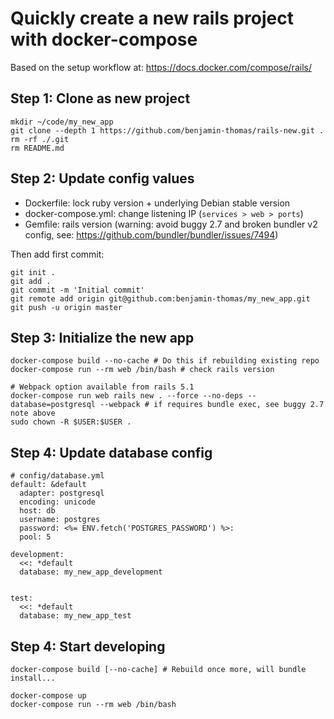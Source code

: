 # Quickly create a new rails project with docker-compose

Based on the setup workflow at: https://docs.docker.com/compose/rails/

## Step 1: Clone as new project

    mkdir ~/code/my_new_app
    git clone --depth 1 https://github.com/benjamin-thomas/rails-new.git .
    rm -rf ./.git
    rm README.md

## Step 2: Update config values

- Dockerfile: lock ruby version + underlying Debian stable version
- docker-compose.yml: change listening IP (`services > web > ports`)
- Gemfile: rails version (warning: avoid buggy 2.7 and broken bundler v2 config, see: https://github.com/bundler/bundler/issues/7494)

Then add first commit:

    git init .
    git add .
    git commit -m 'Initial commit'
    git remote add origin git@github.com:benjamin-thomas/my_new_app.git
    git push -u origin master

## Step 3: Initialize the new app

    docker-compose build --no-cache # Do this if rebuilding existing repo
    docker-compose run --rm web /bin/bash # check rails version

    # Webpack option available from rails 5.1
    docker-compose run web rails new . --force --no-deps --database=postgresql --webpack # if requires bundle exec, see buggy 2.7 note above
    sudo chown -R $USER:$USER .

## Step 4: Update database config

    # config/database.yml
    default: &default
      adapter: postgresql
      encoding: unicode
      host: db
      username: postgres
      password: <%= ENV.fetch('POSTGRES_PASSWORD') %>:
      pool: 5

    development:
      <<: *default
      database: my_new_app_development


    test:
      <<: *default
      database: my_new_app_test

## Step 4: Start developing

    docker-compose build [--no-cache] # Rebuild once more, will bundle install...

    docker-compose up
    docker-compose run --rm web /bin/bash
